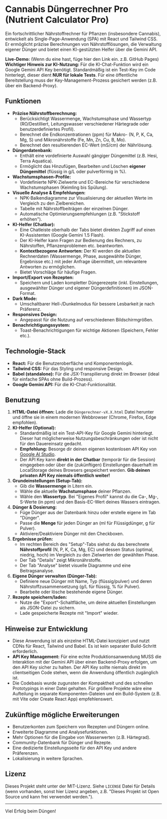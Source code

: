# Cannabis Düngerrechner Pro (Nutrient Calculator Pro)

Ein fortschrittlicher Nährstoffrechner für Pflanzen (insbesondere Cannabis), entwickelt als Single-Page-Anwendung (SPA) mit React und Tailwind CSS. Er ermöglicht präzise Berechnungen von Nährstofflösungen, die Verwaltung eigener Dünger und bietet einen KI-gestützten Helfer über die Gemini API.

**Live-Demo:** (Wenn du eine hast, füge hier den Link ein. z.B. GitHub Pages)
**Wichtiger Hinweis zur KI-Nutzung:** Für die KI-Chat-Funktion wird ein Google Gemini API Key benötigt. Standardmäßig ist ein Test-Key im Code hinterlegt, dieser dient **NUR für lokale Tests**. Für eine öffentliche Bereitstellung muss der Key-Management-Prozess gesichert werden (z.B. über ein Backend-Proxy).

## Funktionen

*   **Präzise Nährstoffberechnung:**
    *   Berücksichtigt Wassermenge, Wachstumsphase und Wassertyp (RO/Destilliert, Leitungswasser verschiedener Härtegrade oder benutzerdefiniertes Profil).
    *   Berechnet die Endkonzentrationen (ppm) für Makro- (N, P, K, Ca, Mg, S) und Mikronährstoffe (Fe, Mn, Zn, Cu, B, Mo).
    *   Berechnet den resultierenden EC-Wert (mS/cm) der Nährlösung.
*   **Düngerdatenbank:**
    *   Enthält eine vordefinierte Auswahl gängiger Düngemittel (z.B. Hesi, Terra Aquatica).
    *   Ermöglicht das Hinzufügen, Bearbeiten und Löschen **eigener Düngemittel** (flüssig in g/L oder pulverförmig in %).
*   **Wachstumsphasen-Profile:**
    *   Vordefinierte NPK-Zielwerte und EC-Bereiche für verschiedene Wachstumsphasen (Keimling bis Spülung).
*   **Visuelle Analyse & Empfehlungen:**
    *   NPK-Balkendiagramme zur Visualisierung der aktuellen Werte im Vergleich zu den Zielbereichen.
    *   Tabelle mit Nährstoffbeiträgen der einzelnen Dünger.
    *   Automatische Optimierungsempfehlungen (z.B. "Stickstoff erhöhen").
*   **KI-Helfer (Chatbar):**
    *   Eine Chatleiste oberhalb der Tabs bietet direkten Zugriff auf einen KI-Assistenten (Google Gemini 1.5 Flash).
    *   Der KI-Helfer kann Fragen zur Bedienung des Rechners, zu Nährstoffen, Pflanzenproblemen etc. beantworten.
    *   **Kontextbezogene Antworten:** Der KI werden die aktuellen Rechnerdaten (Wassermenge, Phase, ausgewählte Dünger, Ergebnisse etc.) mit jeder Anfrage übermittelt, um relevantere Antworten zu ermöglichen.
    *   Bietet Vorschläge für häufige Fragen.
*   **Import/Export von Rezepten:**
    *   Speichern und Laden kompletter Düngerezepte (inkl. Einstellungen, ausgewählter Dünger und eigener Düngerdefinitionen) im JSON-Format.
*   **Dark Mode:**
    *   Umschaltbarer Hell-/Dunkelmodus für bessere Lesbarkeit je nach Präferenz.
*   **Responsives Design:**
    *   Angepasst für die Nutzung auf verschiedenen Bildschirmgrößen.
*   **Benachrichtigungssystem:**
    *   Toast-Benachrichtigungen für wichtige Aktionen (Speichern, Fehler etc.).

## Technologie-Stack

*   **React:** Für die Benutzeroberfläche und Komponentenlogik.
*   **Tailwind CSS:** Für das Styling und responsive Design.
*   **Babel (standalone):** Für die JSX-Transpilierung direkt im Browser (ideal für einfache SPAs ohne Build-Prozess).
*   **Google Gemini API:** Für die KI-Chat-Funktionalität.

## Benutzung

1.  **HTML-Datei öffnen:** Lade die `Düngerechner-vX.X.html` Datei herunter und öffne sie in einem modernen Webbrowser (Chrome, Firefox, Edge empfohlen).
2.  **KI-Helfer (Optional):**
    *   Standardmäßig ist ein Test-API-Key für Google Gemini hinterlegt. Dieser hat möglicherweise Nutzungsbeschränkungen oder ist nicht für den Dauereinsatz gedacht.
    *   **Empfehlung:** Besorge dir deinen eigenen kostenlosen API Key von [Google AI Studio](https://aistudio.google.com/app/apikey).
    *   Der API Key kann **direkt in der Chatbar** (temporär für die Session) eingegeben oder über die (zukünftigen) Einstellungen dauerhaft im LocalStorage deines Browsers gespeichert werden. **Gib deinen privaten API Key niemals öffentlich weiter!**
3.  **Grundeinstellungen (Setup-Tab):**
    *   Gib die **Wassermenge** in Litern ein.
    *   Wähle die aktuelle **Wachstumsphase** deiner Pflanzen.
    *   Wähle den **Wassertyp**. Bei "Eigenes Profil" kannst du die Ca-, Mg-, S-Werte (in ppm) und den Basis-EC-Wert deines Wassers eintragen.
4.  **Dünger & Dosierung:**
    *   Füge Dünger aus der Datenbank hinzu oder erstelle eigene im Tab "Dünger".
    *   Passe die **Menge** für jeden Dünger an (ml für Flüssigdünger, g für Pulver).
    *   Aktiviere/Deaktiviere Dünger mit den Checkboxen.
5.  **Ergebnisse prüfen:**
    *   Im rechten Bereich des "Setup"-Tabs siehst du das berechnete **Nährstoffprofil** (N, P, K, Ca, Mg, EC) und dessen Status (optimal, niedrig, hoch) im Vergleich zu den Zielwerten der gewählten Phase.
    *   Der Tab "Details" zeigt Mikronährstoffe.
    *   Der Tab "Analyse" bietet visuelle Diagramme und eine Beitragsanalyse.
6.  **Eigene Dünger verwalten (Dünger-Tab):**
    *   Definiere neue Dünger mit Name, Typ (flüssig/pulver) und deren Nährstoffzusammensetzung (g/L für flüssig, % für Pulver).
    *   Bearbeite oder lösche bestehende eigene Dünger.
7.  **Rezepte speichern/laden:**
    *   Nutze die "Export"-Schaltfläche, um deine aktuellen Einstellungen als JSON-Datei zu sichern.
    *   Lade gespeicherte Rezepte mit "Import" wieder.

## Hinweise zur Entwicklung

*   Diese Anwendung ist als einzelne HTML-Datei konzipiert und nutzt CDNs für React, Tailwind und Babel. Es ist kein separater Build-Schritt erforderlich.
*   **API Key Management:** Für eine echte Produktionsanwendung MUSS die Interaktion mit der Gemini API über einen Backend-Proxy erfolgen, um den API Key sicher zu halten. Der API Key sollte niemals direkt im clientseitigen Code stehen, wenn die Anwendung öffentlich zugänglich ist.
*   Die Codebasis wurde zugunsten der Kompaktheit und des schnellen Prototypings in einer Datei gehalten. Für größere Projekte wäre eine Aufteilung in separate Komponenten-Dateien und ein Build-System (z.B. mit Vite oder Create React App) empfehlenswert.

## Zukünftige mögliche Erweiterungen

*   Benutzerkonten zum Speichern von Rezepten und Düngern online.
*   Erweiterte Diagramme und Analysefunktionen.
*   Mehr Optionen für die Eingabe von Wasserwerten (z.B. Härtegrad).
*   Community-Datenbank für Dünger und Rezepte.
*   Eine dedizierte Einstellungsseite für den API Key und andere Präferenzen.
*   Lokalisierung in weitere Sprachen.

## Lizenz

Dieses Projekt steht unter der MIT-Lizenz. Siehe `LICENSE` Datei für Details (wenn vorhanden, sonst hier Lizenz angeben, z.B. "Dieses Projekt ist Open Source und kann frei verwendet werden.").

---

Viel Erfolg beim Düngen!
